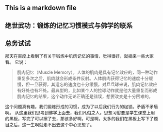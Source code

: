 
## This is a markdown file

## 绝世武功：锻炼的记忆习惯模式与佛学的联系 

## 总务试试

那天在百度上看到了有关于锻炼中肌肉记忆的事情，觉得很好，就摘来一些大家看。
 它说：

 >肌肉记忆（Muscle Memory），人体的肌肉是具有记忆效应的，同一种动作重复多次之后，肌肉就会形成条件反射。人体肌肉获得记忆的速度十分缓慢，但一旦获得，其遗忘的速度也十分缓慢。对乒乓球来说，肌肉记忆效应有好处也有坏处。最典型的，比如某个人的拉球动作就是他大量重复而形成肌肉记忆的结果，这个动作无论正确还是错误，想要改变是十分困难的。

这个问题真有趣，我们锻炼形成的习惯，成为了以后我们行为的枷锁。矛盾不矛盾啊。
从这里我们思考到佛学上面去，我们凡俗之人，思想习俗要是学生课堂上用的黑板，写完了可以擦了去，那该多好啊，可是啊，太多的我们在黑板上写下了题目之后，这一生啊就走不出去这个中心思想了。
  
  

